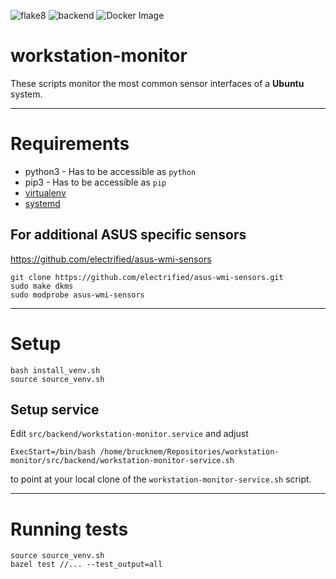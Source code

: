 ![flake8](https://github.com/Brucknem/workstation-monitor/workflows/flake8/badge.svg)
![backend](https://github.com/Brucknem/workstation-monitor/workflows/backend/badge.svg)
![Docker Image](https://github.com/Brucknem/workstation-monitor/workflows/Docker%20Image/badge.svg)

# workstation-monitor
These scripts monitor the most common sensor interfaces of a **Ubuntu** system.

***

# Requirements
- python3 - Has to be accessible as `python`
- pip3 - Has to be accessible as `pip`
- [virtualenv](https://wiki.ubuntuusers.de/virtualenv/)
- [systemd](https://pypi.org/project/systemd/)

## For additional ASUS specific sensors
https://github.com/electrified/asus-wmi-sensors

```
git clone https://github.com/electrified/asus-wmi-sensors.git
sudo make dkms
sudo modprobe asus-wmi-sensors
```

***

# Setup
```
bash install_venv.sh
source source_venv.sh
```

## Setup service
Edit `src/backend/workstation-monitor.service` and adjust 
```
ExecStart=/bin/bash /home/brucknem/Repositories/workstation-monitor/src/backend/workstation-monitor-service.sh
```
to point at your local clone of the `workstation-monitor-service.sh` script.


***

# Running tests
```
source source_venv.sh
bazel test //... --test_output=all
```
